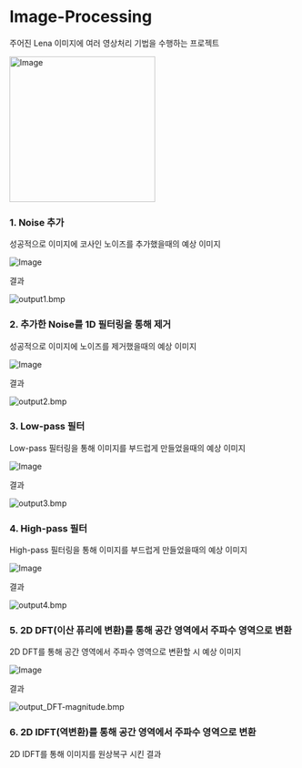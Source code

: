 # Image-Processing

주어진 Lena 이미지에 여러 영상처리 기법을 수행하는 프로젝트

<img width="256" height="256" alt="Image" src="https://github.com/user-attachments/assets/692fd522-67bc-474c-b8be-930211a44b3e" />


### 1. Noise 추가

성공적으로 이미지에 코사인 노이즈를 추가했을때의 예상 이미지

![Image](https://github.com/user-attachments/assets/a6f82d04-0fd9-4240-9309-12d6ef9790b0)

결과

![output1.bmp](https://github.com/user-attachments/files/23243667/output1.bmp)


### 2. 추가한 Noise를 1D 필터링을 통해 제거

성공적으로 이미지에 노이즈를 제거했을때의 예상 이미지

![Image](https://github.com/user-attachments/assets/13438280-0945-4fc4-9335-8871651690a7)

결과

![output2.bmp](https://github.com/user-attachments/files/23243702/output2.bmp)


### 3. Low-pass 필터

Low-pass 필터링을 통해 이미지를 부드럽게 만들었을때의 예상 이미지

![Image](https://github.com/user-attachments/assets/d098f121-842f-49aa-a2ba-5db2cab5b1a9)

결과

![output3.bmp](https://github.com/user-attachments/files/23243725/output3.bmp)


### 4. High-pass 필터

High-pass 필터링을 통해 이미지를 부드럽게 만들었을때의 예상 이미지

![Image](https://github.com/user-attachments/assets/aded8a38-1bb5-4026-9cde-dd58348989cd)

결과

![output4.bmp](https://github.com/user-attachments/files/23243742/output4.bmp)


### 5. 2D DFT(이산 퓨리에 변환)를 통해 공간 영역에서 주파수 영역으로 변환

2D DFT를 통해 공간 영역에서 주파수 영역으로 변환할 시 예상 이미지

![Image](https://github.com/user-attachments/assets/55916de9-36b2-454d-81ae-59ccc3041e56)

결과

![output_DFT-magnitude.bmp](https://github.com/user-attachments/files/23243767/output_DFT-magnitude.bmp)


### 6. 2D IDFT(역변환)를 통해 공간 영역에서 주파수 영역으로 변환

2D IDFT를 통해 이미지를 원상복구 시킨 결과



